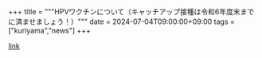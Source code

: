 +++
title = """HPVワクチンについて（キャッチアップ接種は令和6年度末までに済ませましょう！）"""
date = 2024-07-04T09:00:00+09:00
tags = ["kuriyama","news"]
+++


[link](https://www.town.kuriyama.hokkaido.jp/soshiki/38/18332.html)
